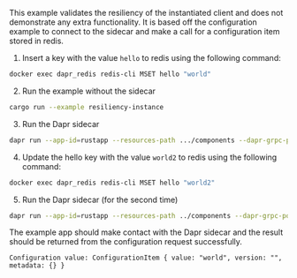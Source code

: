 This example validates the resiliency of the instantiated client and does not 
demonstrate any extra functionality. It is based off the configuration example 
to connect to the sidecar and make a call for a configuration item stored in 
redis. 

1. Insert a key with the value `hello` to redis using the following command:


<!-- STEP
name: Insert test configuration item
output_match_mode: substring
expected_stdout_lines:
  - 'OK'
background: false
sleep: 5
timeout_seconds: 5
-->

```bash
docker exec dapr_redis redis-cli MSET hello "world"
```

<!-- END_STEP -->

2. Run the example without the sidecar

<!-- STEP
name: Run configuration app
env:
  DAPR_GRPC_PORT: "3500"
  DAPR_API_MAX_RETRIES: "10"
  DAPR_API_TIMEOUT_MILLISECONDS: "10000"
output_match_mode: substring
expected_stdout_lines:
  - 'Configuration value: ConfigurationItem { value: "world"'
  - 'Configuration value: ConfigurationItem { value: "world2"'
background: true
sleep: 30
timeout_seconds: 30
-->

```bash
cargo run --example resiliency-instance
```

<!-- END_STEP -->

3. Run the Dapr sidecar

<!-- STEP
name: Run Dapr sidecar
output_match_mode: substring
expected_stdout_lines:
  - ''
background: true
sleep: 10
timeout_seconds: 10
-->

```bash
dapr run --app-id=rustapp --resources-path .../components --dapr-grpc-port 3500
```

<!-- END_STEP -->

4. Update the hello key with the value `world2` to redis using the following command:


<!-- STEP
name: Update test configuration item
output_match_mode: substring
expected_stdout_lines:
  - 'OK'
background: false
sleep: 5
timeout_seconds: 5
-->

```bash
docker exec dapr_redis redis-cli MSET hello "world2"
```

<!-- END_STEP -->

5. Run the Dapr sidecar (for the second time)

<!-- STEP
name: Run Dapr sidecar
output_match_mode: substring
expected_stdout_lines:
  - ''
background: true
sleep: 10
timeout_seconds: 10
-->

```bash
dapr run --app-id=rustapp --resources-path ../components --dapr-grpc-port 3500
```

<!-- END_STEP -->
The example app should make contact with the Dapr sidecar and the result should
be returned from the configuration request successfully.

```
Configuration value: ConfigurationItem { value: "world", version: "", metadata: {} }
```
